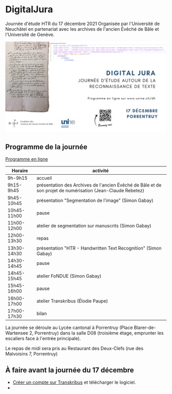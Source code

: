 # DigitalJura
Journée d'étude HTR du 17 décembre 2021
Organisée par l'Université de Neuchâtel en partenariat avec les archives de l'ancien Évêché de Bâle et l'Université de Genève.

![w:800](images/affiche.png)

## Programme de la journée 
[Programme en ligne](https://www.unine.ch/dh/home/digital-jura.html)

Horaire | activité
---|---
9h-9h15 | accueil
9h15-9h45 | présentation des Archives de l'ancien Évêché de Bâle et de son projet de numérisation (Jean-Claude Rebetez)
9h45-10h45 | présentation "Segmentation de l’image" (Simon Gabay)
10h45-11h00 | pause
11h00-12h00 | atelier de segmentation sur manuscrits (Simon Gabay)
12h00-13h30 | repas
13h30-14h30 | présentation "HTR - Handwritten Text Recognition" (Simon Gabay)
14h30-14h45 | pause
14h45-15h45 | atelier FoNDUE (Simon Gabay)
15h45-16h00 | pause
16h00-17h00 | atelier Transkribus (Élodie Paupe)
17h00-17h30 | bilan 
 
La journée se déroule au Lycée cantonal à Porrentruy (Place Blarer-de-Wartensee 2, Porrentruy) dans la salle D08 (troisième étage, emprunter les escaliers face à l'entrée principale).

Le repas de midi sera pris au Restaurant des Deux-Clefs (rue des Malvoisins 7, Porrentruy)

## À faire avant la journée du 17 décembre
* [Créer un compte sur Transkribus](https://readcoop.eu/transkribus/?sc=Transkribus) et télécharger le logiciel.
* 